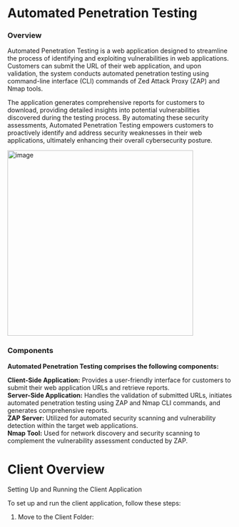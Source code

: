 # Automated Penetration Testing
### Overview
Automated Penetration Testing is a web application designed to streamline the process of identifying and exploiting vulnerabilities in web applications. Customers can submit the URL of their web application, and upon validation, the system conducts automated penetration testing using command-line interface (CLI) commands of Zed Attack Proxy (ZAP) and Nmap tools.

The application generates comprehensive reports for customers to download, providing detailed insights into potential vulnerabilities discovered during the testing process. By automating these security assessments, Automated Penetration Testing empowers customers to proactively identify and address security weaknesses in their web applications, ultimately enhancing their overall cybersecurity posture.

<img width="416" alt="image" src="https://github.com/SivaPrakash8825/automated-penetration-testing/assets/122080340/b711dba9-2c7b-4592-ae13-14efd2d389c0">

### Components
**Automated Penetration Testing comprises the following components:**

**Client-Side Application:** Provides a user-friendly interface for customers to submit their web application URLs and retrieve reports.<br>
**Server-Side Application:** Handles the validation of submitted URLs, initiates automated penetration testing using ZAP and Nmap CLI commands, and generates comprehensive reports.<br>
**ZAP Server:** Utilized for automated security scanning and vulnerability detection within the target web applications.<br>
**Nmap Tool:** Used for network discovery and security scanning to complement the vulnerability assessment conducted by ZAP.

# Client Overview
Setting Up and Running the Client Application<br>

To set up and run the client application, follow these steps:<br>

1. Move to the Client Folder:
